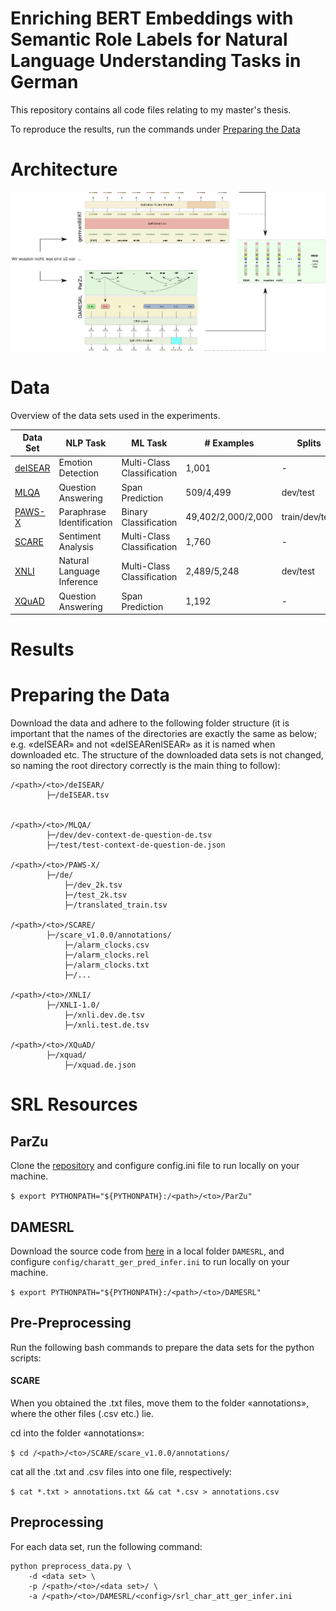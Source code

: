 # Enriching BERT Embeddings with Semantic Role Labels for Natural Language Understanding Tasks in German

This repository contains all code files relating to my master's thesis.

To reproduce the results, run the commands under [Preparing the Data](#preparing-the-data)

# Architecture

![GliBERT Architecture](architecture.png)

# Data

Overview of the data sets used in the experiments.

| Data Set | NLP Task | ML Task | \# Examples | Splits |
| -------- | -------- | ------- | ----------- | ------ |
| [deISEAR](https://www.ims.uni-stuttgart.de/forschung/ressourcen/korpora/deisear/) |  Emotion Detection | Multi-Class Classification  | 1,001 | - |
| [MLQA](https://github.com/facebookresearch/MLQA) | Question Answering | Span Prediction | 509/4,499 | dev/test |
| [PAWS-X](https://github.com/google-research-datasets/paws/tree/master/pawsx) | Paraphrase Identification | Binary Classification | 49,402/2,000/2,000 | train/dev/test |
| [SCARE](http://romanklinger.de/scare/) | Sentiment Analysis | Multi-Class Classification | 1,760 | - |
| [XNLI](https://cims.nyu.edu/~sbowman/xnli/) | Natural Language Inference | Multi-Class Classification |  2,489/5,248 | dev/test |
| [XQuAD](https://github.com/deepmind/xquad) | Question Answering | Span Prediction |  1,192 | - |

<!-- | [SCARE Reviews](http://romanklinger.de/scare/) |  Sentiment Analysis | Multi-Class Classification | 802,860 | - | -->

# Results

# Preparing the Data

Download the data and adhere to the following folder structure (it is important that the names of the directories are exactly the same as below; e.g. «deISEAR» and not «deISEARenISEAR» as it is named when downloaded etc. The structure of the downloaded data sets is not changed, so naming the root directory correctly is the main thing to follow):

	/<path>/<to>/deISEAR/
			├─/deISEAR.tsv


	/<path>/<to>/MLQA/
			├─/dev/dev-context-de-question-de.tsv
			├─/test/test-context-de-question-de.json

	/<path>/<to>/PAWS-X/
			├─/de/
				├─/dev_2k.tsv
				├─/test_2k.tsv
				├─/translated_train.tsv

	/<path>/<to>/SCARE/
			├─/scare_v1.0.0/annotations/
				├─/alarm_clocks.csv
				├─/alarm_clocks.rel
				├─/alarm_clocks.txt
				├─/...

	/<path>/<to>/XNLI/
			├─/XNLI-1.0/
				├─/xnli.dev.de.tsv
				├─/xnli.test.de.tsv

	/<path>/<to>/XQuAD/
			├─/xquad/
				├─/xquad.de.json


# SRL Resources

## ParZu

Clone the [repository](https://github.com/rsennrich/ParZu/) and configure
config.ini file to run locally on your machine.

`$ export PYTHONPATH="${PYTHONPATH}:/<path>/<to>/ParZu"`


## DAMESRL

Download the source code from [here](https://liir.cs.kuleuven.be/software_pages/damesrl.php)
in a local folder `DAMESRL`, and configure `config/charatt_ger_pred_infer.ini` to run
locally on your machine.

`$ export PYTHONPATH="${PYTHONPATH}:/<path>/<to>/DAMESRL"`


## Pre-Preprocessing

Run the following bash commands to prepare the data sets for the python scripts:

#### SCARE

When you obtained the .txt files, move them to the folder «annotations», where the other files (.csv etc.) lie.

cd into the folder «annotations»:

`$ cd /<path>/<to>/SCARE/scare_v1.0.0/annotations/`

cat all the .txt and .csv files into one file, respectively:

`$ cat *.txt > annotations.txt && cat *.csv > annotations.csv`

<!-- #### SCARE Reviews

cd into the folder «reviews»:

`$ cd /<path>/<to>/SCARE/scare_v1.0.0_data/reviews/`

cat all the .csv files into one .csv files:

`$ cat *.csv > reviews.csv` -->

## Preprocessing

For each data set, run the following command:

	python preprocess_data.py \
		-d <data set> \
		-p /<path>/<to>/<data set>/ \
		-a /<path>/<to>/DAMESRL/<config>/srl_char_att_ger_infer.ini


